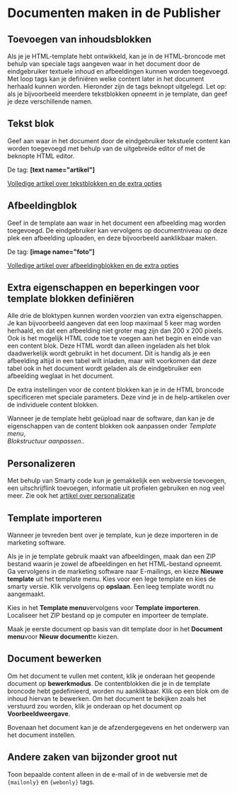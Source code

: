 # Documenten maken in de Publisher

## Toevoegen van inhoudsblokken

Als je je HTML-template hebt ontwikkeld, kan je in de HTML-broncode met
behulp van speciale tags aangeven waar in het document door de
eindgebruiker textuele inhoud en afbeeldingen kunnen worden toegevoegd.
Met loop tags kan je definiëren welke content later in het document
herhaald kunnen worden. Hieronder zijn de tags beknopt uitgelegd. Let
op: als je bijvoorbeeld meerdere tekstblokken opneemt in je template,
dan geef je deze verschillende namen.


## Tekst blok

Geef aan waar in het document door de eindgebruiker tekstuele content
kan worden toegevoegd met behulp van de uitgebreide editor of met de
beknopte HTML editor.

De tag: **[text name="artikel"]**

[Volledige artikel over tekstblokken en de extra
opties](./the-text-function-for-adding-textual-content-to-your-document.md)


## Afbeeldingblok

Geef in de template aan waar in het document een afbeelding mag worden
toegevoegd. De eindgebruiker kan vervolgens op documentniveau op deze
plek een afbeelding uploaden, en deze bijvoorbeeld aanklikbaar maken.

De tag: **[image name="foto"]**

[Volledige artikel over afbeeldingblokken en de extra opties](./the-image-function-for-adding-images-to-your-document.md)

## Extra eigenschappen en beperkingen voor template blokken definiëren

Alle drie de bloktypen kunnen worden voorzien van extra eigenschappen.
Je kan bijvoorbeeld aangeven dat een loop maximaal 5 keer mag worden
herhaald, en dat een afbeelding niet groter mag zijn dan 200 x 200
pixels. Ook is het mogelijk HTML code toe te voegen aan het begin en
einde van een content blok. Deze HTML wordt dan alleen ingeladen als het
blok daadwerkelijk wordt gebruikt in het document. Dit is handig als je
een afbeelding altijd in een tabel wilt inladen, maar wilt voorkomen dat
deze tabel ook in het document wordt geladen als de eindgebruiker een
afbeelding weglaat in het document.

De extra instellingen voor de content blokken kan je in de HTML broncode
specificeren met speciale parameters. Deze vind je in de help-artikelen
over de individuele content blokken.

Wanneer je de template hebt geüpload naar de software, dan kan je de
eigenschappen van de content blokken ook aanpassen onder *Template menu*,  
*Blokstructuur aanpassen*..

## Personalizeren

Met behulp van Smarty code kun je gemakkelijk een webversie toevoegen, 
een uitschrijflink toevoegen, informatie uit profielen gebruiken en 
nog veel meer. Zie ook het [artikel over personalizatie](./personalization)

## Template importeren

Wanneer je tevreden bent over je template, kun je deze importeren in
de marketing software.

Als je in je template gebruik maakt van afbeeldingen, maak dan een ZIP
bestand waarin je zowel de afbeeldingen en het HTML-bestand opneemt. Ga
vervolgens in de marketing software naar E-mailings, en kieze **Nieuwe
template** uit het template menu. Kies voor een lege template en kies de
smarty versie. Klik vervolgens op **opslaan**. Een leeg template wordt
nu aangemaakt.

Kies in het **Template menu**vervolgens voor **Template importeren**.
Localiseer het ZIP bestand op je computer en importeer de template.

Maak je eerste document op basis van dit template door in het **Document
menu**voor **Nieuw document**te kiezen.


## Document bewerken

Om het document te vullen met content, klik je onderaan het geopende
document op **bewerkmodus**. De contentblokken die je in de template
broncode hebt gedefinieerd, worden nu aanklikbaar. Klik op een blok om
de inhoud hiervan te bewerken. Om het document te bekijken zoals het
verstuurd zou worden, klik je onderaan op het document op
**Voorbeeldweergave**.

Bovenaan het document kan je de afzendergegevens en het onderwerp van
het document instellen.


## Andere zaken van bijzonder groot nut

Toon bepaalde content alleen in de e-mail of in de webversie met de
`{mailonly}` en `{webonly}` tags.
